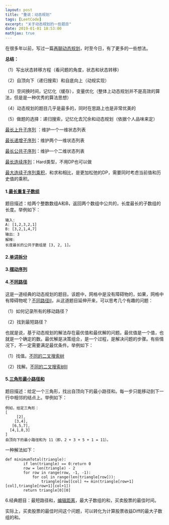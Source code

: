 ```yaml
---
layout: post
title: "重说：动态规划"
tags: [LeetCode]
excerpt: "关于动态规划的一些题目"
date: 2019-01-01 18:53:00
mathjax: true
---
```


在很多年以前，写过一篇[再聊动态规划](https://zhpmatrix.github.io/2016/10/08/dynamic-programming/)，时至今日，有了更多的一些想法。

**总结：**

（1）写出状态转移方程（看问题的角度，状态和状态转移）

（2）自顶向下（递归搜索）和自底向上（动规实现）

（3）空间换时间，记忆化（缓存），变量优化（整体上动态规划并不是高效的算法，但是是一种优秀的算法思想）

（4）动态规划的题目几乎是最多的，同时在思路上也是非常优美的

（5）做题的选择：递归搜索，记忆化去冗余和动态规划（依据个人品味来定）

[最长上升子序列](https://leetcode-cn.com/problems/longest-increasing-subsequence/submissions/)
：维护一个一维状态列表

[最长递增子序列](https://leetcode-cn.com/problems/number-of-longest-increasing-subsequence/)：维护两个一维状态列表

[最长公共子序列](https://leetcode-cn.com/problems/longest-common-subsequence/)：维护一个二维状态列表

[最长连续序列](https://leetcode-cn.com/problems/longest-consecutive-sequence/)：Hard类型，不用DP也可以做

[最大连续子序列乘积](https://leetcode-cn.com/problems/maximum-product-subarray/)，和求和相比，是更加松弛的DP，需要同时考虑当前值和历史值的乘积。

#### 1.[最长重复子数组](https://leetcode-cn.com/problems/maximum-length-of-repeated-subarray/)

题目描述：给两个整数数组A和B，返回两个数组中公共的，长度最长的子数组的长度。举例如下：

```
输入:
A: [1,2,3,2,1]
B: [3,2,1,4,7]
输出: 3
解释: 
长度最长的公共子数组是 [3, 2, 1]。
```
#### 2.[单词拆分](https://leetcode-cn.com/problems/word-break/)

#### 3.[摆动序列](https://leetcode-cn.com/problems/wiggle-subsequence/solution/python3-si-lu-qing-xi-de-dong-tai-gui-hua-xiao-bai/)

#### 4.[不同路径](https://leetcode-cn.com/problems/unique-paths/submissions/)

这是一道经典的动态规划的题目。该题中，网格中是没有障碍物的，如果，网格中有障碍物呢？[不同路径II](https://leetcode-cn.com/problems/unique-paths-ii/solution/bu-tong-lu-jing-ii-by-leetcode/)，从这道题目延伸开来，可以思考几个有趣的问题：

（1）如何记录所有的移动路径？

（2）找到最短路径？

也就是说，基于动态规划的解法存在最优值和最优解的问题。最优值是一个值，也就是一个确定的数。最优解是决策组合，是一个过程，是解决问题的步骤。有些情况下，不一定需要满足最优条件。举例如下：

（1）找值。[不同的二叉搜索树](https://leetcode-cn.com/problems/unique-binary-search-trees/)

（2）找解。[不同的二叉搜索树II](https://leetcode-cn.com/problems/unique-binary-search-trees-ii/submissions/)

#### 5.[三角形最小路径和](https://leetcode-cn.com/problems/triangle/)

题目描述：给定一个三角形，找出自顶向下的最小路径和。每一步只能移动到下一行中相邻的结点上。举例如下：

```
例如，给定三角形：
[
     [2],
    [3,4],
   [6,5,7],
  [4,1,8,3]
]
自顶向下的最小路径和为 11（即，2 + 3 + 5 + 1 = 11）。
```
一种解法如下：

```
def minimumTotal(triangle):
        if len(triangle) == 0:return 0
        row = len(triangle) - 2
        for row in range(row, -1, -1):
            for col in range(len(triangle[row])):
                triangle[row][col] += min(triangle[row+1][col],triangle[row+1][col+1])
        return triangle[0][0]
```

6.经典题目：最短路径和，[编辑距离](https://www.cnblogs.com/yulinfeng/p/7096882.html)，最大子数组的和，买卖股票的最佳时间。

实际上，买卖股票的最佳时间这个问题，可以转化为计算股票收益Diff的最大子数组的和。